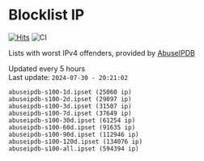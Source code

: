 # Blocklist IP

[![Hits](https://hits.seeyoufarm.com/api/count/incr/badge.svg?url=https%3A%2F%2Fgithub.com%2Fborestad%2Fblocklist-ip%2F&count_bg=%2379C83D&title_bg=%23555555&icon=&icon_color=%23E7E7E7&title=hits&edge_flat=false)](https://hits.seeyoufarm.com)  ![CI](https://img.shields.io/github/workflow/status/borestad/blocklist-ip/CI?style=flat-square)

Lists with worst IPv4 offenders, provided by [AbuseIPDB](https://www.abuseipdb.com/)

<!-- FOOTER-PLACEHOLDER -->
Updated every 5 hours<br>
Last update: `2024-07-30 - 20:21:02`
```
abuseipdb-s100-1d.ipset (25060 ip)
abuseipdb-s100-2d.ipset (29097 ip)
abuseipdb-s100-3d.ipset (31507 ip)
abuseipdb-s100-7d.ipset (37649 ip)
abuseipdb-s100-30d.ipset (61254 ip)
abuseipdb-s100-60d.ipset (91635 ip)
abuseipdb-s100-90d.ipset (112946 ip)
abuseipdb-s100-120d.ipset (134076 ip)
abuseipdb-s100-all.ipset (594394 ip)
```
